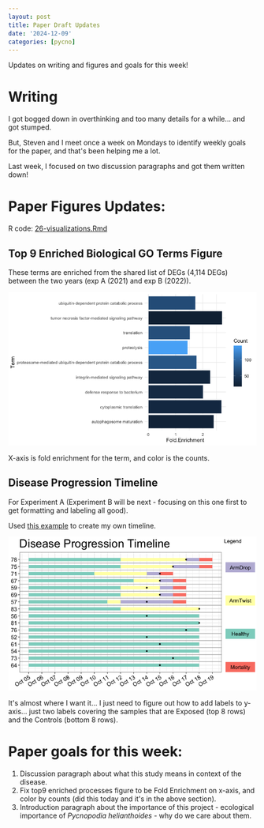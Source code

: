 ```yaml
---
layout: post
title: Paper Draft Updates
date: '2024-12-09'
categories: [pycno]
---
```

Updates on writing and figures and goals for this week!

# Writing
I got bogged down in overthinking and too many details for a while... and got stumped.

But, Steven and I meet once a week on Mondays to identify weekly goals for the paper, and that's been helping me a lot.

Last week, I focused on two discussion paragraphs and got them written down!

# Paper Figures Updates:
R code: [26-visualizations.Rmd](paper-pycno-sswd-2021-2022/code/26-visualizations.Rmd)

## Top 9 Enriched Biological GO Terms Figure
These terms are enriched from the shared list of DEGs (4,114 DEGs) between the two years (exp A (2021) and exp B (2022)).   

![img](../notebook-images/2024-12-09/barplot_top9_foldenrichment.png)  

X-axis is fold enrichment for the term, and color is the counts.


## Disease Progression Timeline
For Experiment A (Experiment B will be next - focusing on this one first to get formatting and labeling all good).

Used [this example](https://github.com/wlhamilton/Patient-ward-movement-timelines/blob/main/R%20script%20to%20generate%20example%20ward%20movement%20plot.R) to create my own timeline.

![img](../notebook-images/2024-12-09/expA-disease-progression-timeline.png)

It's almost where I want it... I just need to figure out how to add labels to y-axis... just two labels covering the samples that are Exposed (top 8 rows) and the Controls (bottom 8 rows).


# Paper goals for this week:

1. Discussion paragraph about what this study means in context of the disease.
2. Fix top9 enriched processes figure to be Fold Enrichment on x-axis, and color by counts (did this today and it's in the above section).
3. Introduction paragraph about the importance of this project - ecological importance of _Pycnopodia helianthoides_ - why do we care about them.
